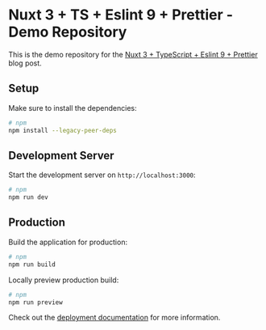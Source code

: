 # Nuxt 3 + TS + Eslint 9 + Prettier - Demo Repository

This is the demo repository for the [Nuxt 3 + TypeScript + Eslint 9 + Prettier](https://dev.to/jeanjavi/nuxt-eslint-9-typescript-prettier-configuration-guide-2024-4h2c) blog post.

## Setup

Make sure to install the dependencies:

```bash
# npm
npm install --legacy-peer-deps
```

## Development Server

Start the development server on `http://localhost:3000`:

```bash
# npm
npm run dev
```

## Production

Build the application for production:

```bash
# npm
npm run build
```

Locally preview production build:

```bash
# npm
npm run preview
```

Check out the [deployment documentation](https://nuxt.com/docs/getting-started/deployment) for more information.
